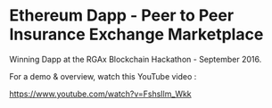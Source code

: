 # Ethereum Dapp - Peer to Peer Insurance Exchange Marketplace

Winning Dapp at the RGAx Blockchain Hackathon - September 2016.

For a demo & overview, watch this YouTube video :

https://www.youtube.com/watch?v=FshsIlm_Wkk
